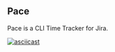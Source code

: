 ## Pace
Pace is a CLI Time Tracker for Jira. 

[![asciicast](https://asciinema.org/a/204973.png)](https://asciinema.org/a/204973?t=10)

